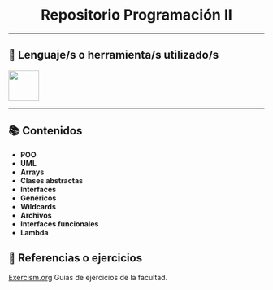 <h1 align="center"> Repositorio Programación II</h1>

---

<h2>🔧 Lenguaje/s o herramienta/s utilizado/s</h2>

<p>
  <a href="https://skillicons.dev">
    <img src="https://skillicons.dev/icons?i=java&theme=dark" height="60" width="60"/>
  </a>
</p>

---

<h2>📚 Contenidos</h2>


- **POO** 
- **UML**
- **Arrays**
- **Clases abstractas**
- **Interfaces** 
- **Genéricos**
- **Wildcards**
- **Archivos**
- **Interfaces funcionales**
- **Lambda**

<h2>📖 Referencias o ejercicios</h2>

<a href="https://exercism.org/tracks/java">Exercism.org</a>
Guías de ejercicios de la facultad.
